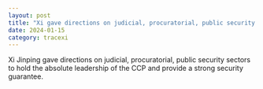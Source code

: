 ```yaml
---
layout: post
title: "Xi gave directions on judicial, procuratorial, public security "
date: 2024-01-15
category: tracexi
---
```


Xi Jinping gave directions on judicial, procuratorial, public security sectors to hold the absolute leadership of the CCP and provide a strong security guarantee.

